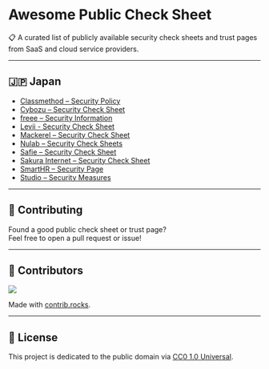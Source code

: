 # Awesome Public Check Sheet

📋 A curated list of publicly available security check sheets and trust pages from SaaS and cloud service providers.

---

## 🇯🇵 Japan

- [Classmethod – Security Policy](https://classmethod.jp/policy/)
- [Cybozu – Security Check Sheet](https://www.cybozu.com/jp/support/?_gl=1*19ecqcm*_gcl_au*NDM2MDYwMTEuMTc1MTQ2MzQ4Ng..*_ga*MTcwODY4NDkyOC4xNzUxNDYzNDg2*_ga_T5K95WXL54*czE3NTE0NjM0ODYkbzEkZzAkdDE3NTE0NjM0ODYkajYwJGwwJGgw#security_check_sheet)
- [freee – Security Information](https://www.freee.co.jp/security/)
- [Levii - Security Check Sheet](https://balus-help.levii.co.jp/hc/ja/articles/20147133163417-%E3%82%BB%E3%82%AD%E3%83%A5%E3%83%AA%E3%83%86%E3%82%A3%E3%83%81%E3%82%A7%E3%83%83%E3%82%AF%E3%82%B7%E3%83%BC%E3%83%88)
- [Mackerel – Security Check Sheet](https://ja.mackerel.io/security-checksheet)
- [Nulab – Security Check Sheets](https://nulab.com/ja/security-checksheet/)
- [Safie – Security Check Sheet](https://support.safie.link/hc/ja/articles/4595555276953-%E3%82%BB%E3%82%AD%E3%83%A5%E3%83%AA%E3%83%86%E3%82%A3%E3%83%81%E3%82%A7%E3%83%83%E3%82%AF%E3%82%B7%E3%83%BC%E3%83%88)
- [Sakura Internet – Security Check Sheet](https://www.sakura.ad.jp/corporate/security/checksheet/)
- [SmartHR – Security Page](https://smarthr.jp/about/security/)
- [Studio – Security Measures](https://help.studio.design/ja/articles/4682161-studio%E3%81%AE%E3%82%BB%E3%82%AD%E3%83%A5%E3%83%AA%E3%83%86%E3%82%A3%E5%AF%BE%E7%AD%96)

---

## 🤝 Contributing

Found a good public check sheet or trust page?  
Feel free to open a pull request or issue!

---

## 👥 Contributors

<a href="https://github.com/mnuma/awesome-public-check-sheet/graphs/contributors">
  <img src="https://contrib.rocks/image?repo=mnuma/awesome-public-check-sheet" />
</a>

Made with [contrib.rocks](https://contrib.rocks).

---

## 🪪 License

This project is dedicated to the public domain via [CC0 1.0 Universal](https://creativecommons.org/publicdomain/zero/1.0/).
